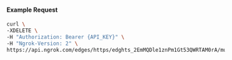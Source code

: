 
#### Example Request

```bash 
curl \
-XDELETE \
-H "Authorization: Bearer {API_KEY}" \
-H "Ngrok-Version: 2" \
https://api.ngrok.com/edges/https/edghts_2EmMQDle1znPm1Gt53QWRTAM0rA/mutual_tls
